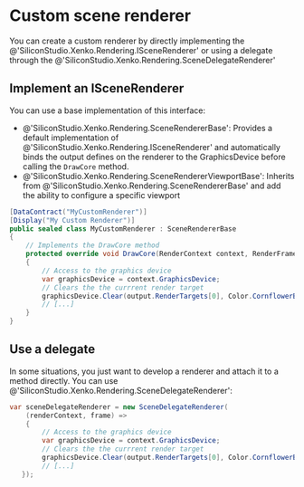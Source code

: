 # Custom scene renderer

You can create a custom renderer by directly implementing the @'SiliconStudio.Xenko.Rendering.ISceneRenderer' or using a delegate through the @'SiliconStudio.Xenko.Rendering.SceneDelegateRenderer'

## Implement an ISceneRenderer

You can use a base implementation of this interface:

* @'SiliconStudio.Xenko.Rendering.SceneRendererBase': Provides a default implementation of @'SiliconStudio.Xenko.Rendering.ISceneRenderer' and automatically binds the output defines on the renderer to the GraphicsDevice before calling the `DrawCore` method.
* @'SiliconStudio.Xenko.Rendering.SceneRendererViewportBase': Inherits from @'SiliconStudio.Xenko.Rendering.SceneRendererBase' and add the ability to configure a specific viewport 
 

```cs
[DataContract("MyCustomRenderer")]
[Display("My Custom Renderer")]
public sealed class MyCustomRenderer : SceneRendererBase
{
    // Implements the DrawCore method
    protected override void DrawCore(RenderContext context, RenderFrame output)
    {
        // Access to the graphics device
        var graphicsDevice = context.GraphicsDevice;
        // Clears the the currrent render target
        graphicsDevice.Clear(output.RenderTargets[0], Color.CornflowerBlue);
        // [...] 
    }
}
```

## Use a delegate

In some situations, you just want to develop a renderer and attach it to a method directly. You can use @'SiliconStudio.Xenko.Rendering.SceneDelegateRenderer':

```cs
var sceneDelegateRenderer = new SceneDelegateRenderer(
    (renderContext, frame) =>
    {
        // Access to the graphics device
        var graphicsDevice = context.GraphicsDevice;
        // Clears the the currrent render target
        graphicsDevice.Clear(output.RenderTargets[0], Color.CornflowerBlue);
        // [...] 
   });
```


